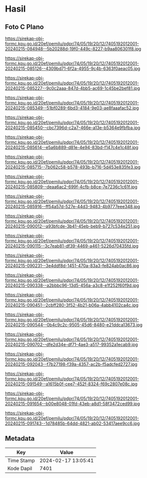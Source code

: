 # Hasil

## Foto C Plano

https://sirekap-obj-formc.kpu.go.id/20ef/pemilu/pdpr/74/05/19/20/12/7405192012001-20240215-084948--5b20288d-19f0-449c-8227-b9aa806301f8.jpg

https://sirekap-obj-formc.kpu.go.id/20ef/pemilu/pdpr/74/05/19/20/12/7405192012001-20240215-085126--4309bd71-6f2a-4955-9c4b-6363f0aeac05.jpg

https://sirekap-obj-formc.kpu.go.id/20ef/pemilu/pdpr/74/05/19/20/12/7405192012001-20240215-085227--9c0c2aaa-847d-4bb5-ac69-1c45be2bef81.jpg

https://sirekap-obj-formc.kpu.go.id/20ef/pemilu/pdpr/74/05/19/20/12/7405192012001-20240215-085349--51bf0289-6bd3-4184-9e03-ae8faaafac52.jpg

https://sirekap-obj-formc.kpu.go.id/20ef/pemilu/pdpr/74/05/19/20/12/7405192012001-20240215-085450--cbc7396d-c2a7-466e-a13e-b5364e9fbfba.jpg

https://sirekap-obj-formc.kpu.go.id/20ef/pemilu/pdpr/74/05/19/20/12/7405192012001-20240215-085614--e5a6b889-d81e-4e94-83bd-f147c4e1c48f.jpg

https://sirekap-obj-formc.kpu.go.id/20ef/pemilu/pdpr/74/05/19/20/12/7405192012001-20240215-085715--7b062c58-b578-493b-b716-5d453e835fe3.jpg

https://sirekap-obj-formc.kpu.go.id/20ef/pemilu/pdpr/74/05/19/20/12/7405192012001-20240215-085809--deaa6ac2-699f-4cfb-b8ce-7e7236c1c61f.jpg

https://sirekap-obj-formc.kpu.go.id/20ef/pemilu/pdpr/74/05/19/20/12/7405192012001-20240215-085916--ff54a57d-527e-44d3-9483-4b9777eee348.jpg

https://sirekap-obj-formc.kpu.go.id/20ef/pemilu/pdpr/74/05/19/20/12/7405192012001-20240215-090012--a93bfcde-3b41-45eb-beb9-b727c534e251.jpg

https://sirekap-obj-formc.kpu.go.id/20ef/pemilu/pdpr/74/05/19/20/12/7405192012001-20240215-090115--3c7eab81-df39-4469-a461-5226d70435fd.jpg

https://sirekap-obj-formc.kpu.go.id/20ef/pemilu/pdpr/74/05/19/20/12/7405192012001-20240215-090231--3e4ddf8d-1451-470a-83a3-fe824ab0ac86.jpg

https://sirekap-obj-formc.kpu.go.id/20ef/pemilu/pdpr/74/05/19/20/12/7405192012001-20240215-090338--a2bbbc96-13d5-456a-a3c8-e1f252f60f9d.jpg

https://sirekap-obj-formc.kpu.go.id/20ef/pemilu/pdpr/74/05/19/20/12/7405192012001-20240215-090451--2cbff280-3f52-4b21-b06a-4abb4102ca4c.jpg

https://sirekap-obj-formc.kpu.go.id/20ef/pemilu/pdpr/74/05/19/20/12/7405192012001-20240215-090544--0b4c9c2c-9505-45d6-8480-e21ddca13673.jpg

https://sirekap-obj-formc.kpu.go.id/20ef/pemilu/pdpr/74/05/19/20/12/7405192012001-20240215-090702--dfe2d34e-df71-4ae3-a517-99352a1ecab9.jpg

https://sirekap-obj-formc.kpu.go.id/20ef/pemilu/pdpr/74/05/19/20/12/7405192012001-20240215-092043--f7b27198-f39a-4357-ac2b-f5adcfed2727.jpg

https://sirekap-obj-formc.kpu.go.id/20ef/pemilu/pdpr/74/05/19/20/12/7405192012001-20240215-091549--a1615b0f-cee7-452f-8324-f69c2807e08c.jpg

https://sirekap-obj-formc.kpu.go.id/20ef/pemilu/pdpr/74/05/19/20/12/7405192012001-20240215-091654--b00e8048-01fd-43eb-a8d1-58f3472ced99.jpg

https://sirekap-obj-formc.kpu.go.id/20ef/pemilu/pdpr/74/05/19/20/12/7405192012001-20240215-091743--1d78485b-64dd-4821-ab02-53417aee9cc6.jpg


## Metadata

| Key        | Value               |
| ---------- | ------------------- |
| Time Stamp | 2024-02-17 13:05:41 |
| Kode Dapil | 7401                |



